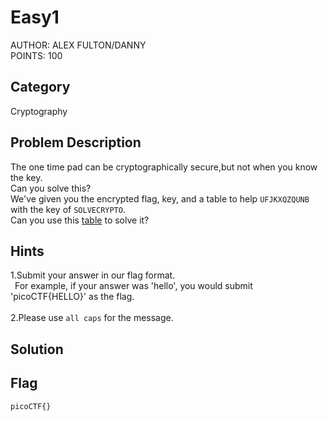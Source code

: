 <h1>Easy1</h1>
AUTHOR: ALEX FULTON/DANNY<br>
POINTS: 100

<h2>Category</h2>
Cryptography

<h2>Problem Description</h2>
The one time pad can be cryptographically secure,but not when you know the key.<br>
Can you solve this?<br>
We've given you the encrypted flag, key, and a table to help <code>UFJKXQZQUNB</code> with the key of <code>SOLVECRYPTO</code>.<br>
Can you use this <a href="https://github.com/laiyutong/picoCTF_2019_writeup/blob/main/Cryptography/Easy1/table.txt">table</a> to solve it?

<h2>Hints</h2>
1.Submit your answer in our flag format.<br>
&ensp;For example, if your answer was 'hello', you would submit 'picoCTF{HELLO}' as the flag.<br><br>
2.Please use <code>all caps</code> for the message.


<h2>Solution</h2>


<h2>Flag</h2>
<code>picoCTF{}</code>
